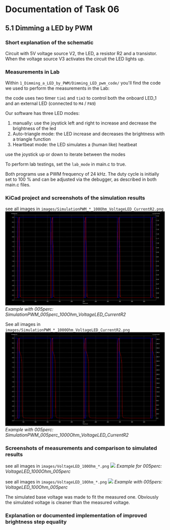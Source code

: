 # Documentation of Task 06

## 5.1 Dimming a LED by PWM


### Short explanation of the schematic
Circuit with 5V voltage source V2, the LED, a resistor R2 and a transistor. When the voltage source V3 activates the circuit the LED lights up.

### Measurements in Lab

Within `1_Dimming_a_LED_by_PWM/Dimming_LED_pwm_code/` you'll find the code we used to perform the measurements in the Lab:

the code uses two timer `tim1` and `tim3` to control both the onboard LED_1 and an external LED (connected to `M4` / `PA9`)

Our software has three LED modes: 
1. manually: use the joystick left and right to increase and decrease the brightness of the led
2. Auto-triangle mode: the LED increase and decreases the brightness with a triangle function
3. Heartbeat mode: the LED simulates a (human like) heatbeat

use the joystick up or down to iterate between the modes

To perform lab testings, set the `lab_mode` in main.c to true.

Both programs use a PWM frequency of 24 kHz. The duty cycle is initially set to 100 % and can be adjusted via the debugger, as described in both main.c files.

### KiCad project and screenshots of the simulation results
see all images in `images/SimulationPWM_*_100Ohm_VoltageLED_CurrentR2.png` 
![](images/SimulationPWM_005perc_100Ohm_VoltageLED_CurrentR2.png)
*Example with 005perc: SimulationPWM_005perc_100Ohm_VoltageLED_CurrentR2*

See all images in `images/SimulationPWM_*_1000Ohm_VoltageLED_CurrentR2.png`
![](images/SimulationPWM_005perc_1000Ohm_VoltageLED_CurrentR2.png)
*Example with 005perc: SimulationPWM_005perc_1000Ohm_VoltageLED_CurrentR2*


### Screenshots of measurements and comparison to simulated results
see all images in `images/VoltageLED_100Ohm_*.png` 
![](images/VoltageLED_1000Ohm_005perc.png)
*Example for 005perc: VoltageLED_1000Ohm_005perc*

see all images in `images/VoltageLED_10Ohm_*.png`
![](images/VoltageLED_100Ohm_005perc.png)
*Example with 005pers: VoltageLED_100Ohm_005perc*

The simulated base voltage was made to fit the measured one. Obviously the simulated voltage is cleaner than the measured voltage.

### Explanation or documented implementation of improved brightness step equality
